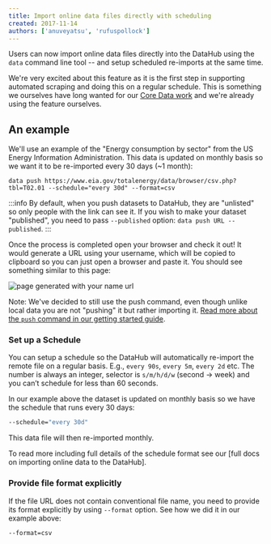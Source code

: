```yaml
---
title: Import online data files directly with scheduling
created: 2017-11-14
authors: ['anuveyatsu', 'rufuspollock']
---
```


Users can now import online data files directly into the DataHub using the `data` command line tool -- and setup scheduled re-imports at the same time.

We're very excited about this feature as it is the first step in supporting automated scraping and doing this on a regular schedule. This is something we ourselves have long wanted for our [Core Data work][core data] and we're already using the feature ourselves.

[core data]: https://datahub.io/core

## An example

We'll use an example of the "Energy consumption by sector" from the US Energy Information Administration. This data is updated on monthly basis so we want it to be re-imported every 30 days (~1 month):

```
data push https://www.eia.gov/totalenergy/data/browser/csv.php?tbl=T02.01 --schedule="every 30d" --format=csv
```

:::info
By default, when you push datasets to DataHub, they are "unlisted" so only people with the link can see it. If you wish to make your dataset "published", you need to pass `--published` option: `data push URL --published`.
:::

Once the process is completed open your browser and check it out! It would generate a URL using your username, which will be copied to clipboard so you can just open a browser and paste it. You should see something similar to this page:

![page generated with your name url](/static/img/docs/scheduled-data.png)

Note: We've decided to still use the push command, even though unlike local data you are not "pushing" it but rather importing it. [Read more about the `push` command in our getting started guide][getting-started].

[getting-started]: http://datahub.io/docs/getting-started/publishing-data

### Set up a Schedule

You can  setup a schedule so the DataHub will automatically re-import the remote file on a regular basis. E.g., `every 90s`, `every 5m`, `every 2d` etc. The number is always an integer, selector is `s/m/h/d/w` (second -> week) and you can’t schedule for less than 60 seconds.

In our example above the dataset is updated on monthly basis so we have the schedule that runs every 30 days:

```bash
--schedule="every 30d"
```

This data file will then re-imported monthly.

To read more including full details of the schedule format see our [full docs on importing online data to the DataHub].

### Provide file format explicitly

If the file URL does not contain conventional file name, you need to provide its format explicitly by using `--format` option. See how we did it in our example above:

```bash
--format=csv
```
